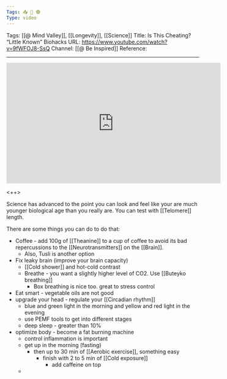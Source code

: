 ```yaml
---
Tags: 📥 🎥 🟢
Type: video
---
```


Tags: [[@ Mind Valley]], [[Longevity]], [[Science]]
Title: Is This Cheating? “Little Known” Biohacks
URL: https://www.youtube.com/watch?v=9fWFOJ8-SsQ
Channel: [[@ Be Inspired]]
Reference: 

---

<center>
	<iframe width="560" height="315" src="https://www.youtube.com/embed/9fWFOJ8-SsQ" frameborder="0" allow="accelerometer; autoplay; encrypted-media; gyroscope; picture-in-picture" allow-fullscreen></iframe>
</center>

<++>

Science has advanced to the point you can look and feel like your are much younger biological age than you really are. You can test with [[Telomere]] length.

There are some things you can do to do that:
- Coffee - add 100g of [[Theanine]] to a cup of coffee to avoid its bad repercussions to the [[Neurotransmitters]] on the [[Brain]].
	- Also, Tusli is another option
- Fix leaky brain (improve your brain capacity)
	- [[Cold shower]] and hot-cold contrast
	- Breathe - you want a slightly higher level of CO2. Use [[Buteyko breathing]]
		- Box breathing is nice too. great to stress control
- Eat smart - vegetable oils are not good
- upgrade your head - regulate your [[Circadian rhythm]]
	- blue and green light in the morning and yellow and red light in the evening
	- use PEMF tools to get into different stages
	- deep sleep - greater than 10%
- optimize body - become a fat burning machine
	- control inflammation is important
	- get up in the morning (fasting)
		- then up to 30 min of [[Aerobic exercise]], something easy 
			- finish with 2 to 5 min of [[Cold exposure]]
				- add caffeine on top
	- 